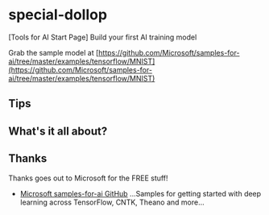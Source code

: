 # special-dollop
[Tools for AI Start Page] Build your first AI training model

Grab the sample model at [https://github.com/Microsoft/samples-for-ai/tree/master/examples/tensorflow/MNIST](https://github.com/Microsoft/samples-for-ai/tree/master/examples/tensorflow/MNIST)

## Tips

## What's it all about?

## Thanks

Thanks goes out to Microsoft for the FREE stuff!

* [Microsoft samples-for-ai GitHub](https://github.com/Microsoft/samples-for-ai) ...Samples for getting started with deep learning across TensorFlow, CNTK, Theano and more...
